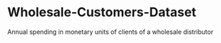 # Wholesale-Customers-Dataset
Annual spending in monetary units of clients of a wholesale distributor
